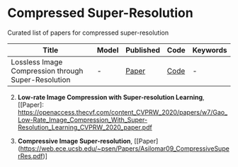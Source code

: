 # Compressed Super-Resolution

Curated list of papers for compressed super-resolution


| Title                  | Model                  | Published                                                    | Code                                                         | Keywords                                                     |
| ---------------------- | ---------------------- | ------------------------------------------------------------ | ------------------------------------------------------------ | ------------------------------------------------------------ |
|Lossless Image Compression through Super-Resolution        |        -      | [Paper](https://arxiv.org/pdf/2004.02872.pdf)            | [Code](https://github.com/caoscott/SReC)              | -      |


2.  **Low-rate Image Compression with Super-resolution Learning**, 
[[Paper]: https://openaccess.thecvf.com/content_CVPRW_2020/papers/w7/Gao_Low-Rate_Image_Compression_With_Super-Resolution_Learning_CVPRW_2020_paper.pdf

3.  **Compressive Image Super-resolution**,
[[Paper] (https://web.ece.ucsb.edu/~psen/Papers/Asilomar09_CompressiveSuperRes.pdf)]
